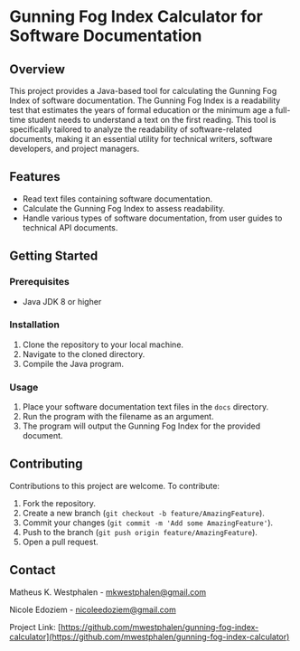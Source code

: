 # Gunning Fog Index Calculator for Software Documentation

## Overview
This project provides a Java-based tool for calculating the Gunning Fog Index of software documentation. The Gunning Fog Index is a readability test that estimates the years of formal education or the minimum age a full-time student needs to understand a text on the first reading. This tool is specifically tailored to analyze the readability of software-related documents, making it an essential utility for technical writers, software developers, and project managers.

## Features
- Read text files containing software documentation.
- Calculate the Gunning Fog Index to assess readability.
- Handle various types of software documentation, from user guides to technical API documents.

## Getting Started

### Prerequisites
- Java JDK 8 or higher

### Installation
1. Clone the repository to your local machine.
2. Navigate to the cloned directory.
3. Compile the Java program.
   
### Usage
1. Place your software documentation text files in the `docs` directory.
2. Run the program with the filename as an argument.
3. The program will output the Gunning Fog Index for the provided document.

## Contributing
Contributions to this project are welcome. To contribute:
1. Fork the repository.
2. Create a new branch (`git checkout -b feature/AmazingFeature`).
3. Commit your changes (`git commit -m 'Add some AmazingFeature'`).
4. Push to the branch (`git push origin feature/AmazingFeature`).
5. Open a pull request.

## Contact
Matheus K. Westphalen - mkwestphalen@gmail.com

Nicole Edoziem - nicoleedoziem@gmail.com

Project Link: [https://github.com/mwestphalen/gunning-fog-index-calculator](https://github.com/mwestphalen/gunning-fog-index-calculator)


